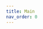 ```yaml
---
title: Main
nav_order: 0
---
```


<script>
  window.location.href = "https://gradml.mit.edu/";
<\/script>

<p>
  <a href="https://gradml.mit.edu/">Continue to Main</a>
</p>


